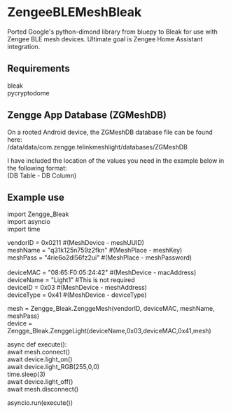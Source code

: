 ZengeeBLEMeshBleak
=========================================
Ported Google's python-dimond library from bluepy to Bleak for use with Zengee BLE mesh devices. Ultimate goal is Zengee Home Assistant integration.<br/>

Requirements
------------
bleak<br/>
pycryptodome<br />

Zengge App Database (ZGMeshDB)
-----------
On a rooted Android device, the ZGMeshDB database file can be found here:<br/>
/data/data/com.zengge.telinkmeshlight/databases/ZGMeshDB<br/>

I have included the location of the values you need in the example below in the following format:<br/>
(DB Table - DB Column)<br/>

Example use
-----------
import Zengge_Bleak<br/>
import asyncio<br/>
import time<br/>

vendorID = 0x0211 #(MeshDevice - meshUUID)<br/>
meshName = "q31k125n759z2fkn" #(MeshPlace - meshKey)<br/>
meshPass = "4rie6o2dl56fz2ui" #(MeshPlace - meshPassword)<br/>
<br/>
deviceMAC = "08:65:F0:05:24:42"    #(MeshDevice - macAddress)<br/>
deviceName = "Light1" #This is not required<br/>
deviceID = 0x03       #(MeshDevice - meshAddress)<br/>
deviceType = 0x41     #(MeshDevice - deviceType)<br/>

mesh = Zengge_Bleak.ZenggeMesh(vendorID, deviceMAC, meshName, meshPass)<br/>
device = Zengge_Bleak.ZenggeLight(deviceName,0x03,deviceMAC,0x41,mesh)<br/>

async def execute():<br/>
    await mesh.connect()<br/>
    await device.light_on()<br/>
    await device.light_RGB(255,0,0)<br/>
    time.sleep(3)<br/>
    await device.light_off()<br/>
    await mesh.disconnect()<br/>

asyncio.run(execute())<br/>
